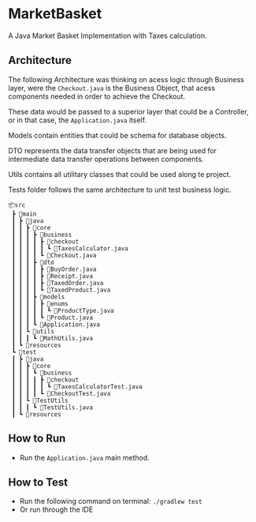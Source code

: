 # MarketBasket
A Java Market Basket Implementation with Taxes calculation.

## Architecture
The following Architecture was thinking on acess logic through Business layer, were the ```Checkout.java``` is the Business Object, that acess components needed in order to achieve the Checkout.

These data would be passed to a superior layer that could be a Controller, or in that case, the ```Application.java``` itself.

Models contain entities that could be schema for database objects.

DTO represents the data transfer objects that are being used for intermediate data transfer operations between components.

Utils contains all utilitary classes that could be used along te project.

Tests folder follows the same architecture to unit test business logic.

```
📦src
 ┣ 📂main
 ┃ ┣ 📂java
 ┃ ┃ ┣ 📂core
 ┃ ┃ ┃ ┣ 📂business
 ┃ ┃ ┃ ┃ ┣ 📂checkout
 ┃ ┃ ┃ ┃ ┃ ┗ 📜TaxesCalculator.java
 ┃ ┃ ┃ ┃ ┗ 📜Checkout.java
 ┃ ┃ ┃ ┣ 📂dto
 ┃ ┃ ┃ ┃ ┣ 📜BuyOrder.java
 ┃ ┃ ┃ ┃ ┣ 📜Receipt.java
 ┃ ┃ ┃ ┃ ┣ 📜TaxedOrder.java
 ┃ ┃ ┃ ┃ ┗ 📜TaxedProduct.java
 ┃ ┃ ┃ ┣ 📂models
 ┃ ┃ ┃ ┃ ┣ 📂enums
 ┃ ┃ ┃ ┃ ┃ ┗ 📜ProductType.java
 ┃ ┃ ┃ ┃ ┗ 📜Product.java
 ┃ ┃ ┃ ┗ 📜Application.java
 ┃ ┃ ┗ 📂utils
 ┃ ┃ ┃ ┗ 📜MathUtils.java
 ┃ ┗ 📂resources
 ┗ 📂test
 ┃ ┣ 📂java
 ┃ ┃ ┣ 📂core
 ┃ ┃ ┃ ┗ 📂business
 ┃ ┃ ┃ ┃ ┣ 📂checkout
 ┃ ┃ ┃ ┃ ┃ ┗ 📜TaxesCalculatorTest.java
 ┃ ┃ ┃ ┃ ┗ 📜CheckoutTest.java
 ┃ ┃ ┗ 📂TestUtils
 ┃ ┃ ┃ ┗ 📜TestUtils.java
 ┃ ┗ 📂resources
 ```

 ## How to Run
 - Run the ```Application.java``` main method.

## How to Test
- Run the following command on terminal:
```./gradlew test```
- Or run through the IDE
